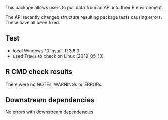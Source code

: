 This package allows users to pull data from an API into their R environment. 

The API recently changed structure resulting package tests causing errors. These have all been fixed.

## Test 

* local Windows 10 install, R 3.6.0
* used Travis to check on Linux (2019-05-13)

## R CMD check results

There were no NOTEs, WARNINGs or ERRORs.

## Downstream dependencies

No errors with downstream dependencies
